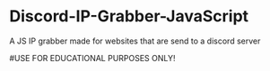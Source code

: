 # Discord-IP-Grabber-JavaScript
A JS IP grabber made for websites that are send to a discord server


#USE FOR EDUCATIONAL PURPOSES ONLY!

